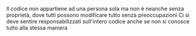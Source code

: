 Il codice non appartiene ad una persona sola ma non è neanche senza proprietà, dove tutti possono modificare tutto senza preoccupazioni
Ci si deve sentire responsabilizzati sull'intero codice anche se non si conosce tutto alla stessa maniera